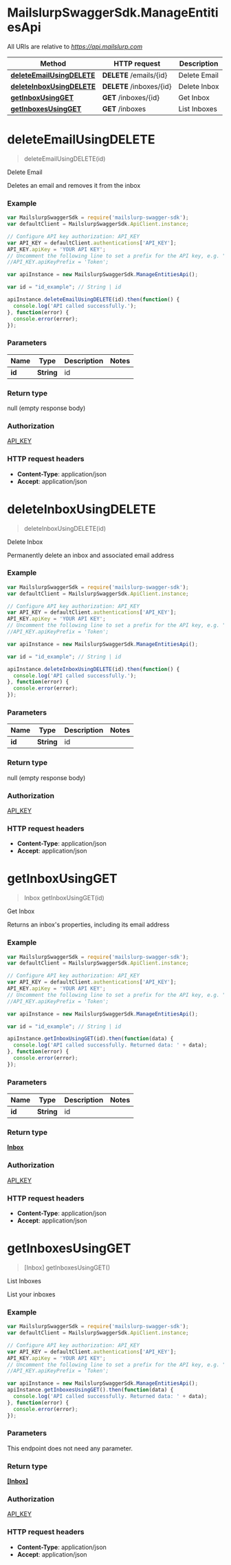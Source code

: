 # MailslurpSwaggerSdk.ManageEntitiesApi

All URIs are relative to *https://api.mailslurp.com*

Method | HTTP request | Description
------------- | ------------- | -------------
[**deleteEmailUsingDELETE**](ManageEntitiesApi.md#deleteEmailUsingDELETE) | **DELETE** /emails/{id} | Delete Email
[**deleteInboxUsingDELETE**](ManageEntitiesApi.md#deleteInboxUsingDELETE) | **DELETE** /inboxes/{id} | Delete Inbox
[**getInboxUsingGET**](ManageEntitiesApi.md#getInboxUsingGET) | **GET** /inboxes/{id} | Get Inbox
[**getInboxesUsingGET**](ManageEntitiesApi.md#getInboxesUsingGET) | **GET** /inboxes | List Inboxes


<a name="deleteEmailUsingDELETE"></a>
# **deleteEmailUsingDELETE**
> deleteEmailUsingDELETE(id)

Delete Email

Deletes an email and removes it from the inbox

### Example
```javascript
var MailslurpSwaggerSdk = require('mailslurp-swagger-sdk');
var defaultClient = MailslurpSwaggerSdk.ApiClient.instance;

// Configure API key authorization: API_KEY
var API_KEY = defaultClient.authentications['API_KEY'];
API_KEY.apiKey = 'YOUR API KEY';
// Uncomment the following line to set a prefix for the API key, e.g. "Token" (defaults to null)
//API_KEY.apiKeyPrefix = 'Token';

var apiInstance = new MailslurpSwaggerSdk.ManageEntitiesApi();

var id = "id_example"; // String | id

apiInstance.deleteEmailUsingDELETE(id).then(function() {
  console.log('API called successfully.');
}, function(error) {
  console.error(error);
});

```

### Parameters

Name | Type | Description  | Notes
------------- | ------------- | ------------- | -------------
 **id** | **String**| id | 

### Return type

null (empty response body)

### Authorization

[API_KEY](../README.md#API_KEY)

### HTTP request headers

 - **Content-Type**: application/json
 - **Accept**: application/json

<a name="deleteInboxUsingDELETE"></a>
# **deleteInboxUsingDELETE**
> deleteInboxUsingDELETE(id)

Delete Inbox

Permanently delete an inbox and associated email address

### Example
```javascript
var MailslurpSwaggerSdk = require('mailslurp-swagger-sdk');
var defaultClient = MailslurpSwaggerSdk.ApiClient.instance;

// Configure API key authorization: API_KEY
var API_KEY = defaultClient.authentications['API_KEY'];
API_KEY.apiKey = 'YOUR API KEY';
// Uncomment the following line to set a prefix for the API key, e.g. "Token" (defaults to null)
//API_KEY.apiKeyPrefix = 'Token';

var apiInstance = new MailslurpSwaggerSdk.ManageEntitiesApi();

var id = "id_example"; // String | id

apiInstance.deleteInboxUsingDELETE(id).then(function() {
  console.log('API called successfully.');
}, function(error) {
  console.error(error);
});

```

### Parameters

Name | Type | Description  | Notes
------------- | ------------- | ------------- | -------------
 **id** | **String**| id | 

### Return type

null (empty response body)

### Authorization

[API_KEY](../README.md#API_KEY)

### HTTP request headers

 - **Content-Type**: application/json
 - **Accept**: application/json

<a name="getInboxUsingGET"></a>
# **getInboxUsingGET**
> Inbox getInboxUsingGET(id)

Get Inbox

Returns an inbox&#39;s properties, including its email address

### Example
```javascript
var MailslurpSwaggerSdk = require('mailslurp-swagger-sdk');
var defaultClient = MailslurpSwaggerSdk.ApiClient.instance;

// Configure API key authorization: API_KEY
var API_KEY = defaultClient.authentications['API_KEY'];
API_KEY.apiKey = 'YOUR API KEY';
// Uncomment the following line to set a prefix for the API key, e.g. "Token" (defaults to null)
//API_KEY.apiKeyPrefix = 'Token';

var apiInstance = new MailslurpSwaggerSdk.ManageEntitiesApi();

var id = "id_example"; // String | id

apiInstance.getInboxUsingGET(id).then(function(data) {
  console.log('API called successfully. Returned data: ' + data);
}, function(error) {
  console.error(error);
});

```

### Parameters

Name | Type | Description  | Notes
------------- | ------------- | ------------- | -------------
 **id** | **String**| id | 

### Return type

[**Inbox**](Inbox.md)

### Authorization

[API_KEY](../README.md#API_KEY)

### HTTP request headers

 - **Content-Type**: application/json
 - **Accept**: application/json

<a name="getInboxesUsingGET"></a>
# **getInboxesUsingGET**
> [Inbox] getInboxesUsingGET()

List Inboxes

List your inboxes

### Example
```javascript
var MailslurpSwaggerSdk = require('mailslurp-swagger-sdk');
var defaultClient = MailslurpSwaggerSdk.ApiClient.instance;

// Configure API key authorization: API_KEY
var API_KEY = defaultClient.authentications['API_KEY'];
API_KEY.apiKey = 'YOUR API KEY';
// Uncomment the following line to set a prefix for the API key, e.g. "Token" (defaults to null)
//API_KEY.apiKeyPrefix = 'Token';

var apiInstance = new MailslurpSwaggerSdk.ManageEntitiesApi();
apiInstance.getInboxesUsingGET().then(function(data) {
  console.log('API called successfully. Returned data: ' + data);
}, function(error) {
  console.error(error);
});

```

### Parameters
This endpoint does not need any parameter.

### Return type

[**[Inbox]**](Inbox.md)

### Authorization

[API_KEY](../README.md#API_KEY)

### HTTP request headers

 - **Content-Type**: application/json
 - **Accept**: application/json

